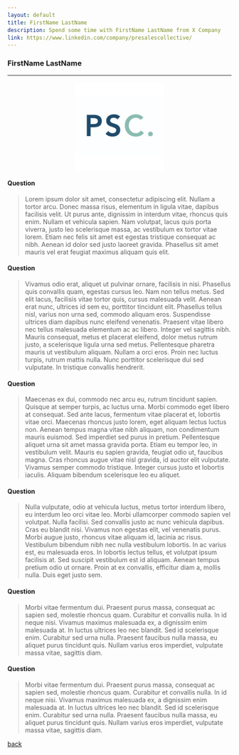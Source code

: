 ```yaml
---
layout: default
title: FirstName LastName
description: Spend some time with FirstName LastName from X Company
link: https://www.linkedin.com/company/presalescollective/
---
```


### FirstName LastName

* * *


<img src="./img/psc_logo.jpeg?" style="display: block; margin-left: auto; margin-right: auto;">


#### Question
> Lorem ipsum dolor sit amet, consectetur adipiscing elit. Nullam a tortor arcu. Donec massa risus, elementum in ligula vitae, dapibus facilisis velit. Ut purus ante, dignissim in interdum vitae, rhoncus quis enim. Nullam et vehicula sapien. Nam volutpat, lacus quis porta viverra, justo leo scelerisque massa, ac vestibulum ex tortor vitae lorem. Etiam nec felis sit amet est egestas tristique consequat ac nibh. Aenean id dolor sed justo laoreet gravida. Phasellus sit amet mauris vel erat feugiat maximus aliquam quis elit.

#### Question
> Vivamus odio erat, aliquet ut pulvinar ornare, facilisis in nisi. Phasellus quis convallis quam, egestas cursus leo. Nam non tellus metus. Sed elit lacus, facilisis vitae tortor quis, cursus malesuada velit. Aenean erat nunc, ultrices id sem eu, porttitor tincidunt elit. Phasellus tellus nisl, varius non urna sed, commodo aliquam eros. Suspendisse ultrices diam dapibus nunc eleifend venenatis. Praesent vitae libero nec tellus malesuada elementum ac ac libero. Integer vel sagittis nibh. Mauris consequat, metus et placerat eleifend, dolor metus rutrum justo, a scelerisque ligula urna sed metus. Pellentesque pharetra mauris ut vestibulum aliquam. Nullam a orci eros. Proin nec luctus turpis, rutrum mattis nulla. Nunc porttitor scelerisque dui sed vulputate. In tristique convallis hendrerit.

#### Question
> Maecenas ex dui, commodo nec arcu eu, rutrum tincidunt sapien. Quisque at semper turpis, ac luctus urna. Morbi commodo eget libero at consequat. Sed ante lacus, fermentum vitae placerat et, lobortis vitae orci. Maecenas rhoncus justo lorem, eget aliquam lectus luctus non. Aenean tempus magna vitae nibh aliquam, non condimentum mauris euismod. Sed imperdiet sed purus in pretium. Pellentesque aliquet urna sit amet massa gravida porta. Etiam eu tempor leo, in vestibulum velit. Mauris eu sapien gravida, feugiat odio ut, faucibus magna. Cras rhoncus augue vitae nisl gravida, id auctor elit vulputate. Vivamus semper commodo tristique. Integer cursus justo et lobortis iaculis. Aliquam bibendum scelerisque leo eu aliquet.

#### Question
> Nulla vulputate, odio at vehicula luctus, metus tortor interdum libero, eu interdum leo orci vitae leo. Morbi ullamcorper commodo sapien vel volutpat. Nulla facilisi. Sed convallis justo ac nunc vehicula dapibus. Cras eu blandit nisi. Vivamus non egestas elit, vel venenatis purus. Morbi augue justo, rhoncus vitae aliquam id, lacinia ac risus. Vestibulum bibendum nibh nec nulla vestibulum lobortis. In ac varius est, eu malesuada eros. In lobortis lectus tellus, et volutpat ipsum facilisis at. Sed suscipit vestibulum est id aliquam. Aenean tempus pretium odio ut ornare. Proin at ex convallis, efficitur diam a, mollis nulla. Duis eget justo sem.



#### Question
> Morbi vitae fermentum dui. Praesent purus massa, consequat ac sapien sed, molestie rhoncus quam. Curabitur et convallis nulla. In id neque nisi. Vivamus maximus malesuada ex, a dignissim enim malesuada at. In luctus ultrices leo nec blandit. Sed id scelerisque enim. Curabitur sed urna nulla. Praesent faucibus nulla massa, eu aliquet purus tincidunt quis. Nullam varius eros imperdiet, vulputate massa vitae, sagittis diam.

#### Question
> Morbi vitae fermentum dui. Praesent purus massa, consequat ac sapien sed, molestie rhoncus quam. Curabitur et convallis nulla. In id neque nisi. Vivamus maximus malesuada ex, a dignissim enim malesuada at. In luctus ultrices leo nec blandit. Sed id scelerisque enim. Curabitur sed urna nulla. Praesent faucibus nulla massa, eu aliquet purus tincidunt quis. Nullam varius eros imperdiet, vulputate massa vitae, sagittis diam.


[back](./)